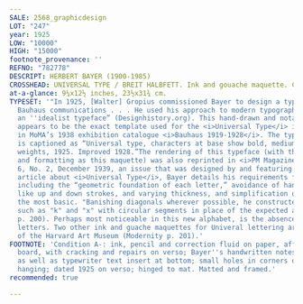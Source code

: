 ```yaml
---
SALE: 2568_graphicdesign
LOT: "247"
year: 1925
LOW: "10000"
HIGH: "15000"
footnote_provenance: ''
REFNO: "782778"
DESCRIPT: HERBERT BAYER (1900-1985)
CROSSHEAD: UNIVERSAL TYPE / BREIT HALBFETT. Ink and gouache maquette. Circa 1925.
at-a-glance: 9¼x12½ inches, 23½x31¾ cm.
TYPESET: '"In 1925, [Walter] Gropius commissioned Bayer to design a typeface for all
  Bauhaus communications . . . He used his approach to modern typography to create
  an ''idealist typeface” (Designhistory.org). This hand-drawn and notated maquette
  appears to be the exact template used for the <i>Universal Type</i> image published
  in MoMA’s 1938 exhibition catalogue <i>Bauhaus 1919-1928</i>. The typeface displayed
  is captioned as “Universal type, characters at base show bold, medium and light
  weights, 1925. Improved 1928.”The rendering of this typeface (with the same spacing
  and formatting as this maquette) was also reprinted in <i>PM Magazine</i>, Vol.
  6, No. 2, December 1939, an issue that was designed by and featuring Bayer. In the
  article about <i>Universal Type</i>, Bayer details his requirements for a new alphabet,
  including the “geometric foundation of each letter,” avoidance of hand-written elements,
  like up and down strokes, and varying thickness, and simplification of forms to
  the most basic. "Banishing diagonals wherever possible, he constructed characters
  such as "k" and "x" with circular segments in place of the expected angles" (Modernity
  p. 200). Perhaps most noticeable in this new alphabet, is the absence of capitalized
  letters. Two other ink and guache maquettes for Univeral lettering are in the collections
  of the Harvard Art Museum (Modernity p. 201).'
FOOTNOTE: 'Condition A-: ink, pencil and correction fluid on paper, affixed to artist
  board, with cracking and repairs on verso; Bayer''s handwritten notes in pencil
  as well as typewriter text insert at bottom; small holes in corners of board for
  hanging; dated 1925 on verso; hinged to mat. Matted and framed.'
recommended: true

---
```

